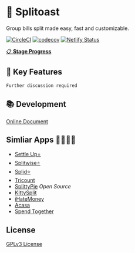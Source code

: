 # 🍞 Splitoast

Group bills split made easy, fast and customizable.

[![CircleCI](https://circleci.com/gh/antfu/splitoast.svg?style=svg&circle-token=b26ce4526201e0c7fbeb42287d360930a69b3988)](https://circleci.com/gh/antfu/splitoast)
[![codecov](https://codecov.io/gh/antfu/splitoast/branch/master/graph/badge.svg?token=JRYbmADObn)](https://codecov.io/gh/antfu/splitoast)
[![Netlify Status](https://api.netlify.com/api/v1/badges/d504cf88-4b12-4c3c-90a3-98e50a146df2/deploy-status)](https://app.netlify.com/sites/splitoast/deploys)

[📋 **Stage Progress**](https://github.com/antfu/splitoast/projects/1)

## 🌟 Key Features

`Further discussion required`

## 📚 Development

[Online Document](https://antfu.github.io/splitoast/)

## Simliar Apps 🚗🚓🚕🚙

- [Settle Up⭐](https://www.tricount.com/)
- [Splitwise⭐](https://www.splitwise.com/)
- [Splid⭐](https://splid.app/)
- [Tricount](https://www.tricount.com/)
- [SplittyPie](https://splittypie.com/) *Open Source*
- [KittySplit](https://www.kittysplit.com/en/)
- [iHateMoney](https://ihatemoney.org/)
- [Acasa](https://www.helloacasa.com/)
- [Spend Together](https://itunes.apple.com/us/app/spend-together/id1446549608?mt=8)

## License

[GPLv3 License](./LICENSE)